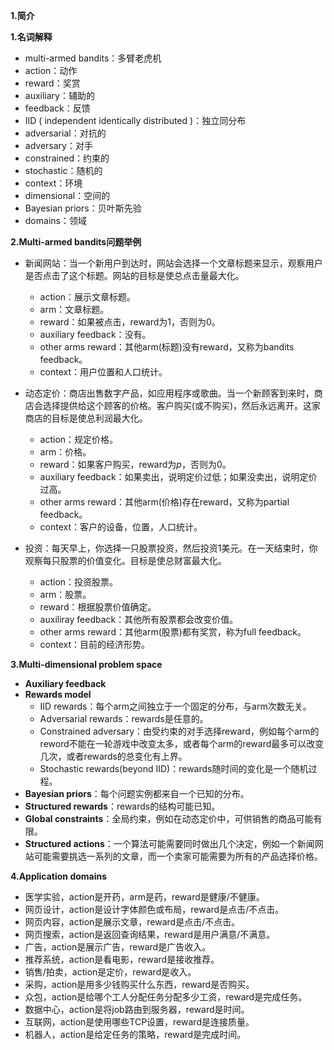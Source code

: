 **1.简介**

**1.名词解释**

+ multi-armed bandits：多臂老虎机
+ action：动作
+ reward：奖赏
+ auxiliary：辅助的
+ feedback：反馈
+ IID ( independent identically distributed )：独立同分布
+ adversarial：对抗的
+ adversary：对手
+ constrained：约束的
+ stochastic：随机的
+ context：环境
+ dimensional：空间的
+ Bayesian priors：贝叶斯先验
+ domains：领域

**2.Multi-armed bandits问题举例**

+ 新闻网站：当一个新用户到达时，网站会选择一个文章标题来显示，观察用户是否点击了这个标题。网站的目标是使总点击量最大化。
  + action：展示文章标题。
  + arm：文章标题。
  + reward：如果被点击，reward为1，否则为0。
  + auxiliary feedback：没有。
  + other arms reward：其他arm(标题)没有reward，又称为bandits feedback。
  + context：用户位置和人口统计。

+ 动态定价：商店出售数字产品，如应用程序或歌曲。当一个新顾客到来时，商店会选择提供给这个顾客的价格。客户购买(或不购买)，然后永远离开。这家商店的目标是使总利润最大化。
  + action：规定价格。
  + arm：价格。
  + reward：如果客户购买，reward为$p$，否则为0。
  + auxiliary feedback：如果卖出，说明定价过低；如果没卖出，说明定价过高。
  + other arms reward：其他arm(价格)存在reward，又称为partial feedback。
  + context：客户的设备，位置，人口统计。
+ 投资：每天早上，你选择一只股票投资，然后投资1美元。在一天结束时，你观察每只股票的价值变化。目标是使总财富最大化。
  + action：投资股票。
  + arm：股票。
  + reward：根据股票价值确定。
  + auxiliray feedback：其他所有股票都会改变价值。
  + other arms reward：其他arm(股票)都有奖赏，称为full feedback。
  + context：目前的经济形势。

**3.Multi-dimensional problem space**

+ **Auxiliary feedback**
+ **Rewards model**
  + IID rewards：每个arm之间独立于一个固定的分布，与arm次数无关。
  + Adversarial rewards：rewards是任意的。
  + Constrained adversary：由受约束的对手选择reward，例如每个arm的reword不能在一轮游戏中改变太多，或者每个arm的reward最多可以改变几次，或者rewards的总变化有上界。
  + Stochastic rewards(beyond IID)：rewards随时间的变化是一个随机过程。 
+ **Bayesian priors**：每个问题实例都来自一个已知的分布。
+ **Structured rewards**：rewards的结构可能已知。
+ **Global constraints**：全局约束，例如在动态定价中，可供销售的商品可能有限。
+ **Structured actions**：一个算法可能需要同时做出几个决定，例如一个新闻网站可能需要挑选一系列的文章，而一个卖家可能需要为所有的产品选择价格。

**4.Application domains**

+ 医学实验，action是开药，arm是药，reward是健康/不健康。
+ 网页设计，action是设计字体颜色或布局，reward是点击/不点击。
+ 网页内容，action是展示文章，reward是点击/不点击。
+ 网页搜索，action是返回查询结果，reward是用户满意/不满意。
+ 广告，action是展示广告，reward是广告收入。
+ 推荐系统，action是看电影，reward是接收推荐。
+ 销售/拍卖，action是定价，reward是收入。
+ 采购，action是用多少钱购买什么东西，reward是否购买。
+ 众包，action是给哪个工人分配任务分配多少工资，reward是完成任务。
+ 数据中心，action是将job路由到服务器，reward是时间。
+ 互联网，action是使用哪些TCP设置，reward是连接质量。
+ 机器人，action是给定任务的策略，reward是完成时间。